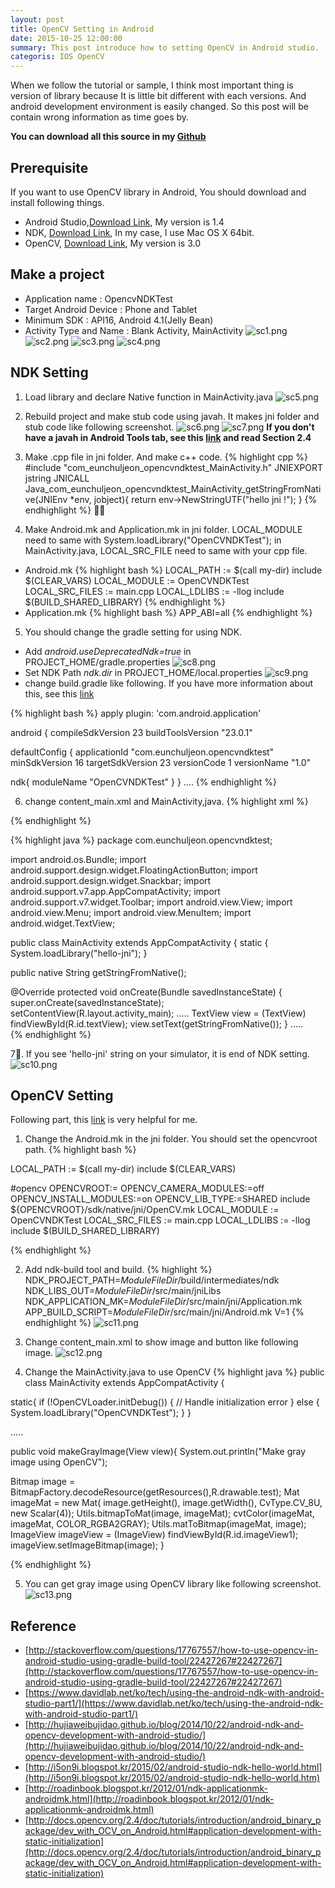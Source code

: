 ```yaml
---
layout: post
title: OpenCV Setting in Android
date: 2015-10-25 12:00:00
summary: This post introduce how to setting OpenCV in Android studio.
categoris: IOS OpenCV
---
```


When we follow the tutorial or sample, I think most important thing is version of library because It is little bit different with each versions. And android development environment is easily changed. So this post will be contain wrong information as time goes by.

**You can download all this source in my [Github](https://github.com/jsharp83/jsharp83.github.io/tree/master/source/android/OpencvNDKTest)**

## Prerequisite
If you want to use OpenCV library in Android, You should download and install following things.

* Android Studio,[Download Link](https://developer.android.com/sdk/index.html), My version is 1.4
* NDK, [Download Link](https://developer.android.com/ndk/downloads/index.html), In my case, I use Mac OS X 64bit.
* OpenCV, [Download Link](http://opencv.org/downloads.html), My version is 3.0

## Make a project
* Application name : OpencvNDKTest
* Target Android Device : Phone and Tablet
* Minimum SDK : API16, Android 4.1(Jelly Bean)
* Activity Type and Name : Blank Activity, MainActivity
![sc1.png](https://raw.githubusercontent.com/jsharp83/jsharp83.github.io/master/images/2015_10_25/sc1.png)
![sc2.png](https://raw.githubusercontent.com/jsharp83/jsharp83.github.io/master/images/2015_10_25/sc2.png)
![sc3.png](https://raw.githubusercontent.com/jsharp83/jsharp83.github.io/master/images/2015_10_25/sc3.png)
![sc4.png](https://raw.githubusercontent.com/jsharp83/jsharp83.github.io/master/images/2015_10_25/sc4.png)

## NDK Setting
1. Load library and declare Native function in MainActivity.java
![sc5.png](https://raw.githubusercontent.com/jsharp83/jsharp83.github.io/master/images/2015_10_25/sc5.png)

2. Rebuild project and make stub code using javah. It makes jni folder and stub code like following screenshot.
![sc6.png](https://raw.githubusercontent.com/jsharp83/jsharp83.github.io/master/images/2015_10_25/sc6.png)
![sc7.png](https://raw.githubusercontent.com/jsharp83/jsharp83.github.io/master/images/2015_10_25/sc7.png)
**If you don't have a javah in Android Tools tab, see this [link](http://hujiaweibujidao.github.io/blog/2014/10/22/android-ndk-and-opencv-development-with-android-studio/) and read Section 2.4**

3. Make .cpp file in jni folder. And make c++ code.
{% highlight cpp %}
#include "com_eunchuljeon_opencvndktest_MainActivity.h"
JNIEXPORT jstring JNICALL Java_com_eunchuljeon_opencvndktest_MainActivity_getStringFromNative(JNIEnv *env, jobject){
return env->NewStringUTF("hello jni !");
}
{% endhighlight %}

4. Make Android.mk and Application.mk in jni folder. LOCAL_MODULE need to same with System.loadLibrary("OpenCVNDKTest"); in MainActivity.java, LOCAL_SRC_FILE need to same with your cpp file.
  * Android.mk
  {% highlight bash %}
LOCAL_PATH := $(call my-dir)
include $(CLEAR_VARS)
LOCAL_MODULE    := OpenCVNDKTest
LOCAL_SRC_FILES := main.cpp
LOCAL_LDLIBS := -llog
include $(BUILD_SHARED_LIBRARY)
  {% endhighlight %}
  *	Application.mk
  {% highlight bash %}
    APP_ABI=all
  {% endhighlight %}

5. You should change the gradle setting for using NDK.
  * Add _android.useDeprecatedNdk=true_ in PROJECT_HOME/gradle.properties
  ![sc8.png](https://raw.githubusercontent.com/jsharp83/jsharp83.github.io/master/images/2015_10_25/sc8.png)
  * Set NDK Path _ndk.dir_ in PROJECT_HOME/local.properties
  ![sc9.png](https://raw.githubusercontent.com/jsharp83/jsharp83.github.io/master/images/2015_10_25/sc9.png)
  * change build.gradle like following. If you have more information about this, see this [link](http://hujiaweibujidao.github.io/blog/2014/10/22/android-ndk-and-opencv-development-with-android-studio/)

{% highlight bash %}
apply plugin: 'com.android.application'

android {
compileSdkVersion 23
buildToolsVersion "23.0.1"

defaultConfig {
applicationId "com.eunchuljeon.opencvndktest"
minSdkVersion 16
targetSdkVersion 23
versionCode 1
versionName "1.0"

ndk{
moduleName "OpenCVNDKTest"
}
}
....
{% endhighlight %}

6. change content_main.xml and MainActivity,java.
{% highlight xml %}
<?xml version="1.0" encoding="utf-8"?>
<RelativeLayout xmlns:android="http://schemas.android.com/apk/res/android"
xmlns:tools="http://schemas.android.com/tools"
xmlns:app="http://schemas.android.com/apk/res-auto" android:layout_width="match_parent"
android:layout_height="match_parent" android:paddingLeft="@dimen/activity_horizontal_margin"
android:paddingRight="@dimen/activity_horizontal_margin"
android:paddingTop="@dimen/activity_vertical_margin"
android:paddingBottom="@dimen/activity_vertical_margin"
app:layout_behavior="@string/appbar_scrolling_view_behavior"
tools:showIn="@layout/activity_main" tools:context=".MainActivity">

<TextView android:id="@+id/textView" android:text="Hello World!" android:layout_width="wrap_content"
android:layout_height="wrap_content" />
</RelativeLayout>
{% endhighlight %}

{% highlight java %}
package com.eunchuljeon.opencvndktest;

import android.os.Bundle;
import android.support.design.widget.FloatingActionButton;
import android.support.design.widget.Snackbar;
import android.support.v7.app.AppCompatActivity;
import android.support.v7.widget.Toolbar;
import android.view.View;
import android.view.Menu;
import android.view.MenuItem;
import android.widget.TextView;

public class MainActivity extends AppCompatActivity {
static {
System.loadLibrary("hello-jni");
}

public native String getStringFromNative();

@Override
protected void onCreate(Bundle savedInstanceState) {
super.onCreate(savedInstanceState);
setContentView(R.layout.activity_main);
.....
TextView view = (TextView) findViewById(R.id.textView);
view.setText(getStringFromNative());
}
.....	
{% endhighlight %}

7. If you see 'hello-jni' string on your simulator, it is end of NDK setting.
![sc10.png](https://raw.githubusercontent.com/jsharp83/jsharp83.github.io/master/images/2015_10_25/sc10.png)

## OpenCV Setting
Following part, this [link](http://hujiaweibujidao.github.io/blog/2014/10/22/android-ndk-and-opencv-development-with-android-studio/) is very helpful for me.
1. Change the Android.mk in the jni folder. You should set the opencvroot path.
{% highlight bash %}

LOCAL_PATH := $(call my-dir)
include $(CLEAR_VARS)

#opencv
OPENCVROOT:= 
OPENCV_CAMERA_MODULES:=off
OPENCV_INSTALL_MODULES:=on
OPENCV_LIB_TYPE:=SHARED
include ${OPENCVROOT}/sdk/native/jni/OpenCV.mk
LOCAL_MODULE    := OpenCVNDKTest
LOCAL_SRC_FILES := main.cpp
LOCAL_LDLIBS := -llog
include $(BUILD_SHARED_LIBRARY)

{% endhighlight %}

2. Add ndk-build tool and build.
{% highlight %}
NDK_PROJECT_PATH=$ModuleFileDir$/build/intermediates/ndk NDK_LIBS_OUT=$ModuleFileDir$/src/main/jniLibs NDK_APPLICATION_MK=$ModuleFileDir$/src/main/jni/Application.mk APP_BUILD_SCRIPT=$ModuleFileDir$/src/main/jni/Android.mk V=1
{% endhighlight %}
![sc11.png](https://raw.githubusercontent.com/jsharp83/jsharp83.github.io/master/images/2015_10_25/sc11.png)

3. Change content_main.xml to show image and button like following image.
![sc12.png](https://raw.githubusercontent.com/jsharp83/jsharp83.github.io/master/images/2015_10_25/sc12.png)

4. Change the MainActivity.java to use OpenCV
{% highlight java %}
public class MainActivity extends AppCompatActivity {

static{
if (!OpenCVLoader.initDebug()) {
// Handle initialization error
} else {
System.loadLibrary("OpenCVNDKTest");
}
}

.....

public void makeGrayImage(View view){
System.out.println("Make gray image using OpenCV");

Bitmap image = BitmapFactory.decodeResource(getResources(),R.drawable.test);
Mat imageMat = new Mat( image.getHeight(), image.getWidth(), CvType.CV_8U, new Scalar(4));
Utils.bitmapToMat(image, imageMat);
cvtColor(imageMat, imageMat, COLOR_RGBA2GRAY);
Utils.matToBitmap(imageMat, image);
ImageView imageView = (ImageView) findViewById(R.id.imageView1);
imageView.setImageBitmap(image);
}

{% endhighlight %}

5. You can get gray image using OpenCV library like following screenshot.
![sc13.png](https://raw.githubusercontent.com/jsharp83/jsharp83.github.io/master/images/2015_10_25/sc13.png)
 
## Reference
* [http://stackoverflow.com/questions/17767557/how-to-use-opencv-in-android-studio-using-gradle-build-tool/22427267#22427267](http://stackoverflow.com/questions/17767557/how-to-use-opencv-in-android-studio-using-gradle-build-tool/22427267#22427267)  
* [https://www.davidlab.net/ko/tech/using-the-android-ndk-with-android-studio-part1/](https://www.davidlab.net/ko/tech/using-the-android-ndk-with-android-studio-part1/)
* [http://hujiaweibujidao.github.io/blog/2014/10/22/android-ndk-and-opencv-development-with-android-studio/](http://hujiaweibujidao.github.io/blog/2014/10/22/android-ndk-and-opencv-development-with-android-studio/)
* [http://i5on9i.blogspot.kr/2015/02/android-studio-ndk-hello-world.html](http://i5on9i.blogspot.kr/2015/02/android-studio-ndk-hello-world.htm)
* [http://roadinbook.blogspot.kr/2012/01/ndk-applicationmk-androidmk.html](http://roadinbook.blogspot.kr/2012/01/ndk-applicationmk-androidmk.html)
* [http://docs.opencv.org/2.4/doc/tutorials/introduction/android_binary_package/dev_with_OCV_on_Android.html#application-development-with-static-initialization](http://docs.opencv.org/2.4/doc/tutorials/introduction/android_binary_package/dev_with_OCV_on_Android.html#application-development-with-static-initialization)